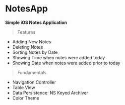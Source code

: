 # NotesApp

**Simple iOS Notes Application**

> Features
- Adding New Notes
- Deleting Notes
- Sorting Notes by Date
- Showing Time when notes were added today
- Showing Date when notes were added prior to today

> Fundamentals
- Navigation Controller
- Table View
- Data Persistence: NS Keyed Archiver
- Color Theme
